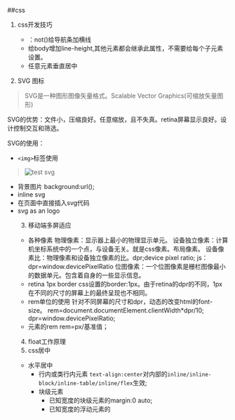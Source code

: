 ##css
 1. css开发技巧
 
    - ：not()给导航条加横线
    - 给body增加line-height,其他元素都会继承此属性，不需要给每个子元素设置。
    - 任意元素垂直居中
 2. SVG 图标

>SVG是一种图形图像矢量格式。Scalable Vector Graphics(可缩放矢量图形)

 SVG的优势：文件小，压缩良好。任意缩放，且不失真。retina屏幕显示良好。设计控制交互和筛选。

 SVG的使用：

  - `<img>`标签使用 
   > <img src="/path/to/img.svg" alt="test svg">
  - 背景图片
     background:url();
  - inline svg
  - 在页面中直接插入svg代码
         <body><!--paste in SVG code，img will show--></body>
  - svg as an <object> 
        <object type="image/svg+xml" data="img.svg" class="logo">
         logo
        </object>
 3. 移动端多屏适应
    
   - 各种像素
    物理像素：显示器上最小的物理显示单元。
    设备独立像素：计算机坐标系统中的一个点，与设备无关。就是css像素。布局像素。
    设备像素比：物理像素和设备独立像素的比。dpr;device pixel ratio;
    js：dpr=window.devicePixelRatio
    位图像素：一个位图像素是栅栏图像最小的数据单元。包含着自身的一些显示信息。
  - retina 1px border
    css设置的border:1px。由于retina的dpr的不同，1px在不同的尺寸的屏幕上的最终呈现也不相同。
  - rem单位的使用
    针对不同屏幕的尺寸和dpr，动态的改变html的font-size。
    rem=document.documentElement.clientWidth*dpr/10;
    dpr=window.devicePixelRatio;
  - 元素的rem
     rem=px/基准值；

 4. float工作原理
 5. css居中
  - 水平居中 
    - 行内或类行内元素
     `text-align:center`对内部的`inline/inline-block/inline-table/inline/flex`生效;
    - 块级元素
      - 已知宽度的块级元素的margin:0 auto;
      - 已知宽度的浮动元素的
    

